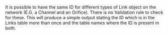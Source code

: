 It is possible to have the same ID for different types of Link object on the network (E.G. a Channel and an Orifice).
There is no Validation rule to check for these.
This will produce a simple output stating the ID which is in the Links table more than once and the table names where the ID is present in both.